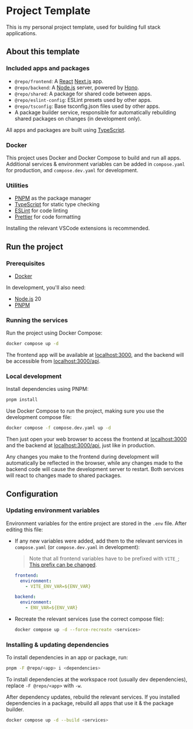 # Project Template

This is my personal project template, used for building full stack applications.

## About this template

### Included apps and packages

- `@repo/frontend`: A [React](https://react.dev) [Next.js](https://nextjs.org/) app.
- `@repo/backend`: A [Node.js](https://nodejs.org) server, powered by [Hono](https://hono.dev/).
- `@repo/shared`: A package for shared code between apps.
- `@repo/eslint-config`: ESLint presets used by other apps.
- `@repo/tsconfig`: Base tsconfig.json files used by other apps.
- A package builder service, responsible for automatically rebuilding shared packages on changes (in development only).

All apps and packages are built using [TypeScript](https://www.typescriptlang.org/).

### Docker

This project uses Docker and Docker Compose to build and run all apps. Additional services & environment variables can be added in `compose.yaml` for production, and `compose.dev.yaml` for development.

### Utilities

- [PNPM](https://pnpm.io/) as the package manager
- [TypeScript](https://www.typescriptlang.org/) for static type checking
- [ESLint](https://eslint.org/) for code linting
- [Prettier](https://prettier.io) for code formatting

Installing the relevant VSCode extensions is recommended.

## Run the project

### Prerequisites

- [Docker](https://www.docker.com/)

In development, you'll also need:

- [Node.js](https://nodejs.org/) 20
- [PNPM](https://pnpm.io/)

### Running the services

Run the project using Docker Compose:

```bash
docker compose up -d
```

The frontend app will be available at [localhost:3000](http://localhost:3000), and the backend will be accessible from [localhost:3000/api](http://localhost:3000/api).

### Local development

Install dependencies using PNPM:

```bash
pnpm install
```

Use Docker Compose to run the project, making sure you use the development compose file:

```bash
docker compose -f compose.dev.yaml up -d
```

Then just open your web browser to access the frontend at [localhost:3000](http://localhost:3000) and the backend at [localhost:3000/api](http://localhost:3000/api), just like in production.

Any changes you make to the frontend during development will automatically be reflected in the browser, while any changes made to the backend code will cause the development server to restart. Both services will react to changes made to shared packages.

## Configuration

### Updating environment variables

Environment variables for the entire project are stored in the `.env` file. After editing this file:

- If any new variables were added, add them to the relevant services in `compose.yaml` (or `compose.dev.yaml` in development):

  > Note that all frontend variables have to be prefixed with `VITE_`; [This prefix can be changed](https://vitejs.dev/config/shared-options.html#envprefix).

  ```yml
  frontend:
    environment:
      - VITE_ENV_VAR=${ENV_VAR}

  backend:
    environment:
      - ENV_VAR=${ENV_VAR}
  ```

- Recreate the relevant services (use the correct compose file):

  ```bash
  docker compose up -d --force-recreate <services>
  ```

### Installing & updating dependencies

To install dependencies in an app or package, run:

```bash
pnpm -F @repo/<app> i <dependencies>
```

To install dependencies at the workspace root (usually dev dependencies), replace `-F @repo/<app>` with `-w`.

After dependency updates, rebuild the relevant services. If you installed dependencies in a package, rebuild all apps that use it & the package builder.

```bash
docker compose up -d --build <services>
```
